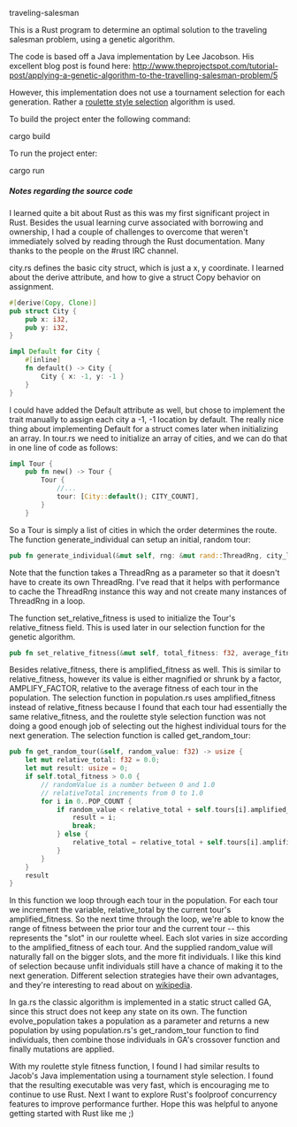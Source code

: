 traveling-salesman

This is a Rust program to determine an optimal solution to the traveling
salesman problem, using a genetic algorithm.

The code is based off a Java implementation by Lee Jacobson. His excellent
blog post is found here:
http://www.theprojectspot.com/tutorial-post/applying-a-genetic-algorithm-to-the-travelling-salesman-problem/5

However, this implementation does not use a tournament selection for each
generation. Rather a [roulette style selection](http://en.wikipedia.org/wiki/Fitness_proportionate_selection) algorithm is used.

To build the project enter the following command:

cargo build

To run the project enter:

cargo run

##### Notes regarding the source code

I learned quite a bit about Rust as this was my first significant project in Rust. Besides the usual learning curve associated with borrowing and ownership, I had a couple of challenges to overcome that weren't immediately solved by reading through the Rust documentation. Many thanks to the people on the #rust IRC channel.

city.rs defines the basic city struct, which is just a x, y coordinate. I learned about the derive attribute, and how to give a struct Copy behavior on assignment.

```rust
#[derive(Copy, Clone)]
pub struct City {
    pub x: i32,
    pub y: i32,
}

impl Default for City {
    #[inline]
    fn default() -> City {
        City { x: -1, y: -1 }
    }
}
```
I could have added the Default attribute as well, but chose to implement the trait manually to assign each city a -1, -1 location by default. The really nice thing about implementing Default for a struct comes later when initializing an array. In tour.rs we need to initialize an array of cities, and we can do that in one line of code as follows:
```rust
impl Tour {
    pub fn new() -> Tour {
        Tour { 
            //...
            tour: [City::default(); CITY_COUNT],
        }
    }
```

So a Tour is simply a list of cities in which the order determines the route. The function generate_individual can setup an initial, random tour:
```rust
pub fn generate_individual(&mut self, rng: &mut rand::ThreadRng, city_list: &Vec<City>)
```
Note that the function takes a ThreadRng as a parameter so that it doesn't have to create its own ThreadRng. I've read that it helps with performance to cache the ThreadRng instance this way and not create many instances of ThreadRng in a loop.

The function set_relative_fitness is used to initialize the Tour's relative_fitness field. This is used later in our selection function for the genetic algorithm.
```rust
pub fn set_relative_fitness(&mut self, total_fitness: f32, average_fitness: f32)
```
Besides relative_fitness, there is amplified_fitness as well. This is similar to relative_fitness, however its value is either magnified or shrunk by a factor, AMPLIFY_FACTOR, relative to the average fitness of each tour in the  population. The selection function in population.rs uses amplified_fitness instead of relative_fitness because I found that each tour had essentially the same relative_fitness, and the roulette style selection function was not doing a good enough job of selecting out the highest individual tours for the next generation. The selection function is called get_random_tour:

```rust
pub fn get_random_tour(&self, random_value: f32) -> usize {
    let mut relative_total: f32 = 0.0;
    let mut result: usize = 0;
    if self.total_fitness > 0.0 {
        // randomValue is a number between 0 and 1.0
        // relativeTotal increments from 0 to 1.0
        for i in 0..POP_COUNT {
            if random_value < relative_total + self.tours[i].amplified_fitness {
                result = i;
                break;
            } else {
                relative_total = relative_total + self.tours[i].amplified_fitness;
            }
        }
    }
    result
}
```
In this function we loop through each tour in the population. For each tour we increment the variable, relative_total by the current tour's amplified_fitness. So the next time through the loop, we're able to know the range of fitness between the prior tour and the current tour -- this represents the "slot" in our roulette wheel. Each slot varies in size according to the amplified_fitness of each tour. And the supplied random_value will naturally fall on the bigger slots, and the more fit individuals.
I like this kind of selection because unfit individuals still have a chance of making it to the next generation. Different selection strategies have their own advantages, and they're interesting to read about on [wikipedia](http://en.wikipedia.org/wiki/Selection_%28genetic_algorithm%29).

In ga.rs the classic algorithm is implemented in a static struct called GA, since this struct does not keep any state on its own. The function evolve_population takes a population as a parameter and returns a new population by using population.rs's get_random_tour function to find individuals, then combine those individuals in GA's crossover function and finally mutations are applied.

With my roulette style fitness function, I found I had similar results to Jacob's Java implementation using a tournament style selection. I found that the resulting executable was very fast, which is encouraging me to continue to use Rust. Next I want to explore Rust's foolproof concurrency features to improve performance further. Hope this was helpful to anyone getting started with Rust like me ;)
